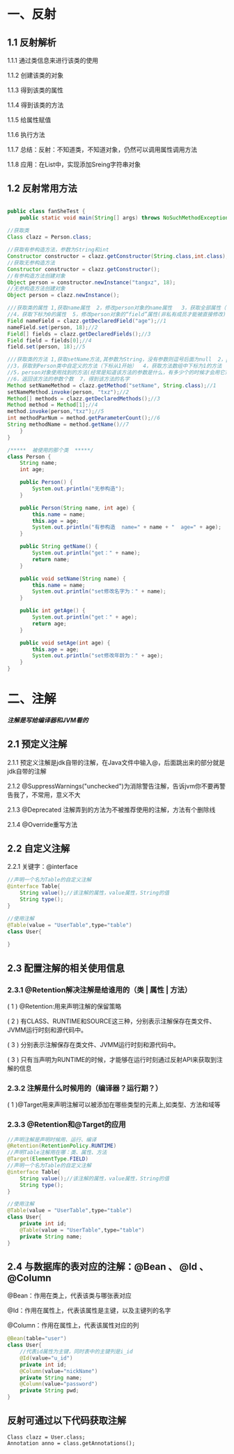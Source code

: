# 一、反射

## 1.1 反射解析

1.1.1 通过类信息来进行该类的使用

1.1.2 创建该类的对象

1.1.3 得到该类的属性

1.1.4 得到该类的方法

1.1.5 给属性赋值

1.1.6 执行方法

1.1.7 总结：反射：不知道类，不知道对象，仍然可以调用属性调用方法

1.1.8 应用：在List<Integer>中，实现添加Sreing字符串对象

## 1.2 反射常用方法

```Java

public class fanSheTest {
    public static void main(String[] args) throws NoSuchMethodException, InvocationTargetException, IllegalAccessException, NoSuchFieldException, InstantiationException {
        
//获取类
Class clazz = Person.class;

//获取有参构造方法，参数为String和int
Constructor constructor = clazz.getConstructor(String.class,int.class);
//获取无参构造方法
Constructor constructor = clazz.getConstructor();
//有参构造方法创建对象
Object person = constructor.newInstance("tangxz", 18);
//无参构造方法创建对象
Object person = clazz.newInstance(); 

///获取类的属性 1,获取name属性  2，修改person对象的name属性   3，获取全部属性（下标从0开始）
//4，获取下标为0的属性  5，修改person对象的“field”属性(非私有成员才能被直接修改)
Field nameField = clazz.getDeclaredField("age");//1
nameField.set(person, 18);//2
Field[] fields = clazz.getDeclaredFields();//3
Field field = fields[0];//4
field.set(person, 18);//5

///获取类的方法 1,获取setName方法,其参数为String，没有参数则逗号后面为null  2，person对象使用找到的方法  
//3，获取到Person类中自定义的方法（下标从1开始）  4，获取方法数组中下标为1的方法  
//5，person对象使用找到的方法(经常是知道该方法的参数是什么，有多少个的时候才会用它来实现方法)  
//6，返回该方法的参数个数  7，得到该方法的名字
Method setNameMethod = clazz.getMethod("setName", String.class);//1
setNameMethod.invoke(person, "txz");//2
Method[] methods = clazz.getDeclaredMethods();//3
Method method = Method[1];//4
method.invoke(person,"txz");//5
int methodParNum = method.getParameterCount();//6
String methodName = method.getName()//7
    }
}

/*****  被使用的那个类  *****/
class Person {
    String name;
    int age;

    public Person() {
        System.out.println("无参构造");
    }

    public Person(String name, int age) {
        this.name = name;
        this.age = age;
        System.out.println("有参构造  name=" + name + "  age=" + age);
    }

    public String getName() {
        System.out.println("get：" + name);
        return name;
    }

    public void setName(String name) {
        this.name = name;
        System.out.println("set修改名字为：" + name);
    }

    public int getAge() {
        System.out.println("get：" + age);
        return age;
    }

    public void setAge(int age) {
        this.age = age;
        System.out.println("set修改年龄为：" + age);
    }
}
```

# 二、注解

##### 注解是写给编译器和JVM看的

## 2.1 预定义注解

2.1.1 预定义注解是jdk自带的注解，在Java文件中输入@，后面跳出来的部分就是jdk自带的注解

2.1.2 @SuppressWarnings("unchecked")为消除警告注解，告诉jvm你不要再警告我了，不常用，意义不大

2.1.3 @Deprecated 注解弄到的方法为不被推荐使用的注解，方法有个删除线

2.1.4 @Override重写方法

## 2.2 自定义注解

2.2.1 关键字：@interface

```java
//声明一个名为Table的自定义注解
@interface Table{
	String value();//该注解的属性，value属性，String的值
    String type();
}

//使用注解
@Table(value = "UserTable",type="table")
class User{
    
}
```

## 2.3 配置注解的相关使用信息

### 2.3.1 @Retention解决注解是给谁用的（类 | 属性 | 方法）

( 1 )  @Retention:用来声明注解的保留策略

( 2 )  有CLASS、RUNTIME和SOURCE这三种，分别表示注解保存在类文件、JVMM运行时刻和源代码中。

( 3 )  分别表示注解保存在类文件、JVMM运行时刻和源代码中。

( 3 )  只有当声明为RUNTIME的时候，才能够在运行时刻通过反射API来获取到注解的信息

### 2.3.2 注解是什么时候用的（编译器？运行期？）

( 1 )@Target用来声明注解可以被添加在哪些类型的元素上,如类型、方法和域等

### 2.3.3 @Retention和@Target的应用

```java
//声明注解是声明时候用、运行、编译
@Retention(RetentionPolicy.RUNTIME)
//声明Table注解用在哪：类、属性、方法
@Target(ElementType.FIELD)
//声明一个名为Table的自定义注解
@interface Table{
	String value();//该注解的属性，value属性，String的值
    String type();
}

//使用注解
@Table(value = "UserTable",type="table")
class User{
    private int id;
	@Table(value = "UserTable",type="table")
    private String name;
}
```



## 2.4 与数据库的表对应的注解：@Bean 、 @Id  、 @Column

@Bean：作用在类上，代表该类与哪张表对应

@Id：作用在属性上，代表该属性是主键，以及主键列的名字

@Column：作用在属性上，代表该属性对应的列

```java
@Bean(table="user")
class User{
    //代表id属性为主键，同时表中的主键列是i_id
    @Id(value="u_id")
    private int id;
    @Column(value="nickName")
    private String name;
    @Column(value="password")
    private String pwd;
}
```

## 反射可通过以下代码获取注解

```
Class clazz = User.class;
Annotation anno = class.getAnnotations();
```

